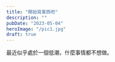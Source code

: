 ```yaml
---
title: "開始寫東西吧"
description: ""
pubDate: "2023-05-04"
heroImage: "/pic1.jpg"
draft: true
---
```

最近似乎處於一個低潮，什麼事情都不想做。